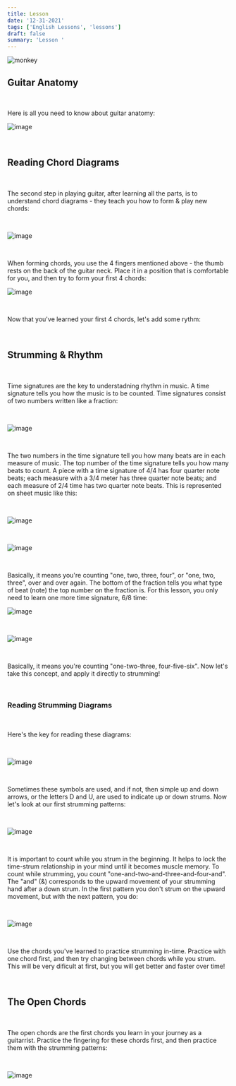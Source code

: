 ```yaml
---
title: Lesson 
date: '12-31-2021'
tags: ['English Lessons', 'lessons']
draft: false
summary: 'Lesson '
---
```


![monkey](/static/images/monkey-guitar.jpg)

## Guitar Anatomy

<br />

Here is all you need to know about guitar anatomy:

![image](/static/images/anatomy.png)

<br />

## Reading Chord Diagrams

<br />

The second step in playing guitar, after learning all the parts, is to understand chord diagrams - they teach you how to form & play new chords:

<br />

![image](/static/images/diagram.png)

<br />

When forming chords, you use the 4 fingers mentioned above - the thumb rests on the back of the guitar neck. Place it in a position that is comfortable for you, and then try to form your first 4 chords:

![image](/static/images/chords1.png)

<br />

Now that you've learned your first 4 chords, let's add some rythm:

<br />

## Strumming & Rhythm

<br />

Time signatures are the key to understadning rhythm in music. A time signature tells you how the music is to be counted. Time signatures consist of two numbers written like a fraction:

<br />

![image](/static/images/rhythm.png)

<br />

The two numbers in the time signature tell you how many beats are in each measure of music. The top number of the time signature tells you how many beats to count. A piece with a time signature of 4/4 has four quarter note beats; each measure with a 3/4 meter has three quarter note beats; and each measure of 2/4 time has two quarter note beats. This is represented on sheet music like this:

<br />

![image](/static/images/time1.png)

<br />

![image](/static/images/time2.png)

<br />

Basically, it means you're counting "one, two, three, four", or "one, two, three", over and over again. The bottom of the fraction tells you what type of beat (note) the top number on the fraction is. For this lesson, you only need to learn one more time signature, 6/8 time:

![image](/static/images/time1.png)

<br />

![image](/static/images/time3.png)

<br />

Basically, it means you're counting "one-two-three, four-five-six". Now let's take this concept, and apply it directly to strumming!

<br />

### Reading Strumming Diagrams

<br />

Here's the key for reading these diagrams:

<br />

![image](/static/images/strum1.png)

<br />

Sometimes these symbols are used, and if not, then simple up and down arrows, or the letters D and U, are used to indicate up or down strums. Now let's look at our first strumming patterns:

<br />

![image](/static/images/strum2.png)

<br />

It is important to count while you strum in the beginning. It helps to lock the time-strum relationship in your mind until it becomes muscle memory. To count while strumming, you count "one-and-two-and-three-and-four-and". The "and" (&) corresponds to the upward movement of your strumming hand after a down strum. In the first pattern you don't strum on the upward movement, but with the next pattern, you do:

<br />

![image](/static/images/strum3.png)

<br />

Use the chords you've learned to practice strumming in-time. Practice with one chord first, and then try changing between chords while you strum. This will be very dificult at first, but you will get better and faster over time!

<br />

## The Open Chords

<br />

The open chords are the first chords you learn in your journey as a guitarrist. Practice the fingering for these chords first, and then practice them with the strumming patterns:

<br />

![image](/static/images/chords2.png)


